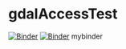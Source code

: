 # gdalAccessTest
[![Binder](https://gesis.mybinder.org/badge_logo.svg)](https://gesis.mybinder.org/v2/gh/fastice/gdalaccesstest/HEAD?urlpath=lab)
[![Binder](https://mybinder.org/badge_logo.svg)](https://mybinder.org/v2/gh/fastice/gdalaccesstest/HEAD?urlpath=lab) mybinder
